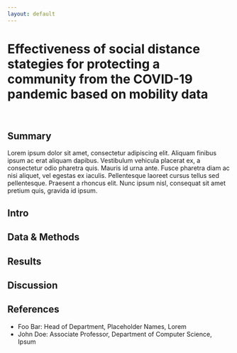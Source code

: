 ```yaml
---
layout: default
---
```


# Effectiveness of social distance stategies for protecting a community from the COVID-19 pandemic based on mobility data

<br>

## Summary

Lorem ipsum dolor sit amet, consectetur adipiscing elit. Aliquam finibus ipsum ac erat aliquam dapibus. Vestibulum vehicula placerat ex, a consectetur odio pharetra quis. Mauris id urna ante. Fusce pharetra diam ac nisi aliquet, vel egestas ex iaculis. Pellentesque laoreet cursus tellus sed pellentesque. Praesent a rhoncus elit. Nunc ipsum nisl, consequat sit amet pretium quis, gravida id ipsum.

## Intro

## Data & Methods

## Results

## Discussion

## References

* Foo Bar: Head of Department, Placeholder Names, Lorem
* John Doe: Associate Professor, Department of Computer Science, Ipsum
